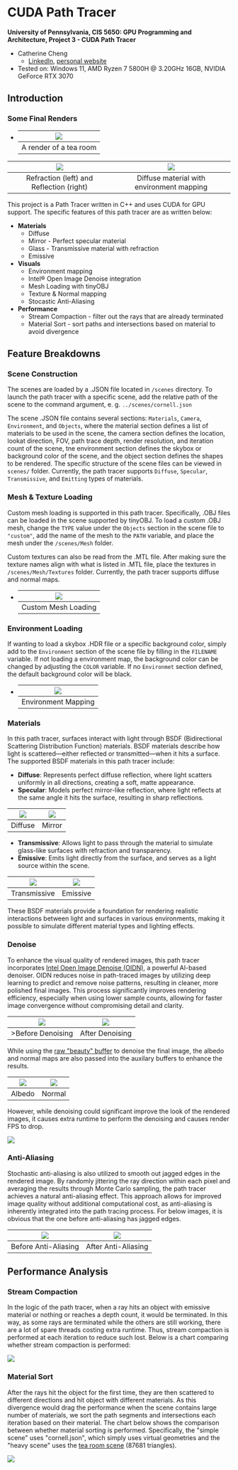 CUDA Path Tracer
================

**University of Pennsylvania, CIS 5650: GPU Programming and Architecture, Project 3 - CUDA Path Tracer**

* Catherine Cheng
  * [LinkedIn](https://www.linkedin.com/in/catherine-wanning-cheng/), [personal website](https://www.catherine-wanning-cheng.com/projects-1)
* Tested on: Windows 11, AMD Ryzen 7 5800H @ 3.20GHz 16GB, NVIDIA GeForce RTX 3070
## Introduction
### Some Final Renders
- | ![](img/tearoom.png) |
  |:-----------------------------:|
  | A render of a tea room        |


| ![](img/refract_reflect.png) | ![](img/mesh_loading.png) |
|:-----------------------------:|:-----------------------------:|
| Refraction (left) and Reflection (right)           | Diffuse material with environment mapping           |


This project is a Path Tracer written in C++ and uses CUDA for GPU support. The specific features of this path tracer are as written below:
- **Materials**
  - Diffuse
  - Mirror - Perfect specular material
  - Glass - Transmissive material with refraction
  - Emissive
- **Visuals**
  - Environment mapping
  - Intel® Open Image Denoise integration
  - Mesh Loading with tinyOBJ
  - Texture & Normal mapping
  - Stocastic Anti-Aliasing
- **Performance**
  - Stream Compaction - filter out the rays that are already terminated
  - Material Sort - sort paths and intersections based on material to avoid divergence

## Feature Breakdowns
### Scene Construction
The scenes are loaded by a .JSON file located in ``/scenes`` directory. To launch the path tracer with a specific scene, add the relative path of the scene to the command argument, e. g. ``../scenes/cornell.json``

The scene .JSON file contains several sections: ``Materials``, ``Camera``, ``Environment``, and ``Objects``, where the material section defines a list of materials to be used in the scene, the camera section defines the location, lookat direction, FOV, path trace depth, render resolution, and iteration count of the scene, tne environment section defines the skybox or background color of the scene, and the object section defines the shapes to be rendered. The specific structure of the scene files can be viewed in `scenes/` folder. Currently, the path tracer supports `Diffuse`, `Specular`, `Transmissive`, and `Emitting` types of materials. 
### Mesh & Texture Loading
Custom mesh loading is supported in this path tracer. Specifically, .OBJ files can be loaded in the scene supported by tinyOBJ. To load a custom .OBJ mesh, change the `TYPE` value under the `Objects` section in the scene file to `"custom"`, add the name of the mesh to the `PATH` variable, and place the mesh under the `/scenes/Mesh` folder. 

Custom textures can also be read from the .MTL file. After making sure the texture names align with what is listed in .MTL file, place the textures in `/scenes/Mesh/Textures` folder. Currently, the path tracer supports diffuse and normal maps.
- | ![](img/mesh_loading_2.png) |
  |:-----------------------------:|
  | Custom Mesh Loading        |

### Environment Loading
If wanting to load a skybox .HDR file or a specific background color, simply add to the `Environment` section of the scene file by filling in the `FILENAME` variable. If not loading a environment map, the background color can be changed by adjusting the `COLOR` variable. If no `Environmet` section defined, the default background color will be black.

- | ![](img/mesh_loading.png) |
  |:-----------------------------:|
  | Environment Mapping        |

### Materials
In this path tracer, surfaces interact with light through BSDF (Bidirectional Scattering Distribution Function) materials. BSDF materials describe how light is scattered—either reflected or transmitted—when it hits a surface. The supported BSDF materials in this path tracer include:

- **Diffuse**: Represents perfect diffuse reflection, where light scatters uniformly in all directions, creating a soft, matte appearance.
- **Specular**: Models perfect mirror-like reflection, where light reflects at the same angle it hits the surface, resulting in sharp reflections.

| ![](img/diffuse.png) | ![](img/specular.png) |
|:-----------------------------:|:-----------------------------:|
| Diffuse           | Mirror           |

- **Transmissive**: Allows light to pass through the material to simulate glass-like surfaces with refraction and transparency.
- **Emissive**: Emits light directly from the surface, and serves as a light source within the scene.

| ![](img/refraction.png) | ![](img/emissive.png) |
|:-----------------------------:|:-----------------------------:|
| Transmissive           | Emissive           |

These BSDF materials provide a foundation for rendering realistic interactions between light and surfaces in various environments, making it possible to simulate different material types and lighting effects.

### Denoise
To enhance the visual quality of rendered images, this path tracer incorporates [Intel Open Image Denoise (OIDN)](https://github.com/RenderKit/oidn), a powerful AI-based denoiser. OIDN reduces noise in path-traced images by utilizing deep learning to predict and remove noise patterns, resulting in cleaner, more polished final images. This process significantly improves rendering efficiency, especially when using lower sample counts, allowing for faster image convergence without compromising detail and clarity.

| ![](img/no_denoising.png) | ![](img/mesh_loading_2.png) |
|:-----------------------------:|:-----------------------------:|
| >Before Denoising           | After Denoising           |


While using the [raw "beauty" buffer](https://github.com/RenderKit/oidn#open-image-denoise-overview) to denoise the final image, the albedo and normal maps are also passed into the auxilary buffers to enhance the results.

| ![](img/albedo.png) | ![](img/normal.png) |
|:-----------------------------:|:-----------------------------:|
| Albedo           | Normal           |

However, while denoising could significant improve the look of the rendered images, it causes extra runtime to perform the denoising and causes render FPS to drop. 

![](img/Denoising.png)

### Anti-Aliasing
Stochastic anti-aliasing is also utilized to smooth out jagged edges in the rendered image. By randomly jittering the ray direction within each pixel and averaging the results through Monte Carlo sampling, the path tracer achieves a natural anti-aliasing effect. This approach allows for improved image quality without additional computational cost, as anti-aliasing is inherently integrated into the path tracing process. For below images, it is obvious that the one before anti-aliasing has jagged edges.

| ![](img/no_anti_aliasing.png) | ![](img/no_denoising.png) |
|:-----------------------------:|:-----------------------------:|
| Before Anti-Aliasing           | After Anti-Aliasing           |

## Performance Analysis
### Stream Compaction
In the logic of the path tracer, when a ray hits an object with emissive material or nothing or reaches a depth count, it would be terminated. In this way, as some rays are terminated while the others are still working, there are a lot of spare threads costing extra runtime. Thus, stream compaction is performed at each iteration to reduce such lost. Below is a chart comparing whether stream compaction is performed:

![](img/stream_compaction.png)

### Material Sort
After the rays hit the object for the first time, they are then scattered to different directions and hit object with different materials. As this divergence would drag the performance when the scene contains large number of materials, we sort the path segments and intersections each iteration based on their material. The chart below shows the comparison between whether material sorting is performed. Specifically, the "simple scene" uses "cornell.json", which simply uses virtual geometries and the "heavy scene" uses the [tea room scene](#Some-Final-Renders) (87681 triangles).

![](img/MS.png)